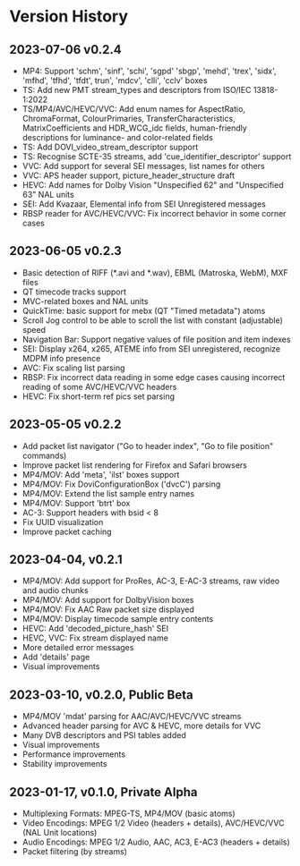 # Version History

## 2023-07-06 v0.2.4
* MP4: Support 'schm', 'sinf', 'schi', 'sgpd' 'sbgp', 'mehd', 'trex', 'sidx', 'mfhd', 'tfhd', 'tfdt', trun', 'mdcv', 'clli', 'cclv' boxes
* TS: Add new PMT stream_types and descriptors from ISO/IEC 13818-1:2022
* TS/MP4/AVC/HEVC/VVC: Add enum names for AspectRatio, ChromaFormat, ColourPrimaries, TransferCharacteristics, MatrixCoefficients and HDR_WCG_idc fields, human-friendly descriptions for luminance- and color-related fields
* TS: Add DOVI_video_stream_descriptor support
* TS: Recognise SCTE-35 streams, add 'cue_identifier_descriptor' support
* VVC: Add support for several SEI messages, list names for others
* VVC: APS header support, picture_header_structure draft
* HEVC: Add names for Dolby Vision "Unspecified 62" and "Unspecified 63" NAL units
* SEI: Add Kvazaar, Elemental info from SEI Unregistered messages
* RBSP reader for AVC/HEVC/VVC: Fix incorrect behavior in some corner cases

## 2023-06-05 v0.2.3
* Basic detection of RIFF (*.avi and *.wav), EBML (Matroska, WebM), MXF files
* QT timecode tracks support
* MVC-related boxes and NAL units
* QuickTime: basic support for mebx (QT "Timed metadata") atoms
* Scroll Jog control to be able to scroll the list with constant (adjustable) speed
* Navigation Bar: Support negative values of file position and item indexes
* SEI: Display x264, x265, ATEME info from SEI unregistered, recognize MDPM info presence
* AVC: Fix scaling list parsing
* RBSP: Fix incorrect data reading in some edge cases causing incorrect reading of some AVC/HEVC/VVC headers
* HEVC: Fix short-term ref pics set parsing

## 2023-05-05 v0.2.2
* Add packet list navigator ("Go to header index", "Go to file position" commands)
* Improve packet list rendering for Firefox and Safari browsers
* MP4/MOV: Add 'meta', 'ilst' boxes support
* MP4/MOV: Fix DoviConfigurationBox ('dvcC') parsing 
* MP4/MOV: Extend the list sample entry names
* MP4/MOV: Support 'btrt' box
* AC-3: Support headers with bsid < 8
* Fix UUID visualization
* Improve packet caching

## 2023-04-04, v0.2.1
* MP4/MOV: Add support for ProRes, AC-3, E-AC-3 streams, raw video and audio chunks
* MP4/MOV: Add support for DolbyVision boxes
* MP4/MOV: Fix AAC Raw packet size displayed
* MP4/MOV: Display timecode sample entry contents
* HEVC: Add 'decoded_picture_hash' SEI
* HEVC, VVC: Fix stream displayed name
* More detailed error messages
* Add 'details' page
* Visual improvements

## 2023-03-10, v0.2.0, Public Beta
* MP4/MOV 'mdat' parsing for AAC/AVC/HEVC/VVC streams
* Advanced header parsing for AVC & HEVC, more details for VVC
* Many DVB descriptors and PSI tables added
* Visual improvements
* Performance improvements
* Stability improvements

## 2023-01-17, v0.1.0, Private Alpha

* Multiplexing Formats: MPEG-TS, MP4/MOV (basic atoms)
* Video Encodings: MPEG 1/2 Video (headers + details), AVC/HEVC/VVC (NAL Unit locations)
* Audio Encodings: MPEG 1/2 Audio, AAC, AC3, E-AC3 (headers + details)
* Packet filtering (by streams)

